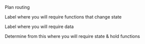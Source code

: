 Plan routing

Label where you will require functions that change state

Label where you will require data

Determine from this where you will require state & hold functions
